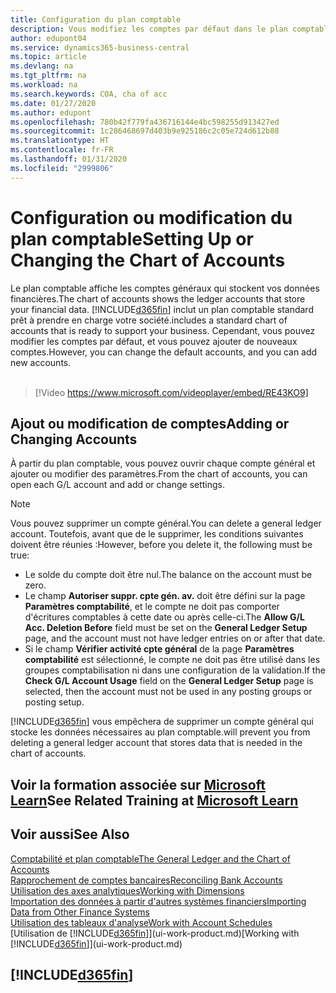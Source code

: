 ```yaml
---
title: Configuration du plan comptable
description: Vous modifiez les comptes par défaut dans le plan comptable, et vous pouvez ajouter de nouveaux comptes.
author: edupont04
ms.service: dynamics365-business-central
ms.topic: article
ms.devlang: na
ms.tgt_pltfrm: na
ms.workload: na
ms.search.keywords: COA, cha of acc
ms.date: 01/27/2020
ms.author: edupont
ms.openlocfilehash: 780b42f779fa436716144e4bc598255d913427ed
ms.sourcegitcommit: 1c286468697d403b9e925186c2c05e724d612b88
ms.translationtype: HT
ms.contentlocale: fr-FR
ms.lasthandoff: 01/31/2020
ms.locfileid: "2999806"
---
```

# <a name="setting-up-or-changing-the-chart-of-accounts"></a><span data-ttu-id="cbfe1-103">Configuration ou modification du plan comptable</span><span class="sxs-lookup"><span data-stu-id="cbfe1-103">Setting Up or Changing the Chart of Accounts</span></span>
<span data-ttu-id="cbfe1-104">Le plan comptable affiche les comptes généraux qui stockent vos données financières.</span><span class="sxs-lookup"><span data-stu-id="cbfe1-104">The chart of accounts shows the ledger accounts that store your financial data.</span></span> [!INCLUDE[d365fin](includes/d365fin_md.md)] <span data-ttu-id="cbfe1-105">inclut un plan comptable standard prêt à prendre en charge votre société.</span><span class="sxs-lookup"><span data-stu-id="cbfe1-105">includes a standard chart of accounts that is ready to support your business.</span></span>
<span data-ttu-id="cbfe1-106">Cependant, vous pouvez modifier les comptes par défaut, et vous pouvez ajouter de nouveaux comptes.</span><span class="sxs-lookup"><span data-stu-id="cbfe1-106">However, you can change the default accounts, and you can add new accounts.</span></span>
<br><br>  

> [!Video https://www.microsoft.com/videoplayer/embed/RE43KO9]


## <a name="adding-or-changing-accounts"></a><span data-ttu-id="cbfe1-107">Ajout ou modification de comptes</span><span class="sxs-lookup"><span data-stu-id="cbfe1-107">Adding or Changing Accounts</span></span>
<span data-ttu-id="cbfe1-108">À partir du plan comptable, vous pouvez ouvrir chaque compte général et ajouter ou modifier des paramètres.</span><span class="sxs-lookup"><span data-stu-id="cbfe1-108">From the chart of accounts, you can open each G/L account and add or change settings.</span></span>

> [!NOTE]  
>   <span data-ttu-id="cbfe1-109">Vous pouvez supprimer un compte général.</span><span class="sxs-lookup"><span data-stu-id="cbfe1-109">You can delete a general ledger account.</span></span> <span data-ttu-id="cbfe1-110">Toutefois, avant que de le supprimer, les conditions suivantes doivent être réunies :</span><span class="sxs-lookup"><span data-stu-id="cbfe1-110">However, before you delete it, the following must be true:</span></span>  
>  
>   * <span data-ttu-id="cbfe1-111">Le solde du compte doit être nul.</span><span class="sxs-lookup"><span data-stu-id="cbfe1-111">The balance on the account must be zero.</span></span>  
>   * <span data-ttu-id="cbfe1-112">Le champ **Autoriser suppr. cpte gén. av.** doit être défini sur la page **Paramètres comptabilité**, et le compte ne doit pas comporter d'écritures comptables à cette date ou après celle-ci.</span><span class="sxs-lookup"><span data-stu-id="cbfe1-112">The **Allow G/L Acc. Deletion Before** field must be set on the **General Ledger Setup** page, and the account must not have ledger entries on or after that date.</span></span>  
>   * <span data-ttu-id="cbfe1-113">Si le champ **Vérifier activité cpte général** de la page **Paramètres comptabilité** est sélectionné, le compte ne doit pas être utilisé dans les groupes comptabilisation ni dans une configuration de la validation.</span><span class="sxs-lookup"><span data-stu-id="cbfe1-113">If the **Check G/L Account Usage** field on the **General Ledger Setup** page is selected, then the account must not be used in any posting groups or posting setup.</span></span>  

[!INCLUDE[d365fin](includes/d365fin_md.md)] <span data-ttu-id="cbfe1-114">vous empêchera de supprimer un compte général qui stocke les données nécessaires au plan comptable.</span><span class="sxs-lookup"><span data-stu-id="cbfe1-114">will prevent you from deleting a general ledger account that stores data that is needed in the chart of accounts.</span></span>  

## <a name="see-related-training-at-microsoft-learnlearnmoduleschart-accounts-dynamics-365-business-centralindex"></a><span data-ttu-id="cbfe1-115">Voir la formation associée sur [Microsoft Learn](/learn/modules/chart-accounts-dynamics-365-business-central/index)</span><span class="sxs-lookup"><span data-stu-id="cbfe1-115">See Related Training at [Microsoft Learn](/learn/modules/chart-accounts-dynamics-365-business-central/index)</span></span>

## <a name="see-also"></a><span data-ttu-id="cbfe1-116">Voir aussi</span><span class="sxs-lookup"><span data-stu-id="cbfe1-116">See Also</span></span>
[<span data-ttu-id="cbfe1-117">Comptabilité et plan comptable</span><span class="sxs-lookup"><span data-stu-id="cbfe1-117">The General Ledger and the Chart of Accounts</span></span>](finance-general-ledger.md)  
[<span data-ttu-id="cbfe1-118">Rapprochement de comptes bancaires</span><span class="sxs-lookup"><span data-stu-id="cbfe1-118">Reconciling Bank Accounts</span></span>](bank-manage-bank-accounts.md)  
[<span data-ttu-id="cbfe1-119">Utilisation des axes analytiques</span><span class="sxs-lookup"><span data-stu-id="cbfe1-119">Working with Dimensions</span></span>](finance-dimensions.md)  
[<span data-ttu-id="cbfe1-120">Importation des données à partir d'autres systèmes financiers</span><span class="sxs-lookup"><span data-stu-id="cbfe1-120">Importing Data from Other Finance Systems</span></span>](across-import-data-configuration-packages.md)  
[<span data-ttu-id="cbfe1-121">Utilisation des tableaux d'analyse</span><span class="sxs-lookup"><span data-stu-id="cbfe1-121">Work with Account Schedules</span></span>](bi-how-work-account-schedule.md)  
<span data-ttu-id="cbfe1-122">[Utilisation de [!INCLUDE[d365fin](includes/d365fin_md.md)]](ui-work-product.md)</span><span class="sxs-lookup"><span data-stu-id="cbfe1-122">[Working with [!INCLUDE[d365fin](includes/d365fin_md.md)]](ui-work-product.md)</span></span>  

## [!INCLUDE[d365fin](includes/free_trial_md.md)]
